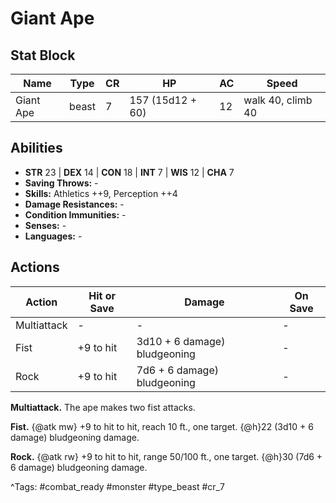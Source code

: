 # Giant Ape

## Stat Block

| Name | Type | CR | HP | AC | Speed |
|------|------|----|----|----|-------|
| Giant Ape | beast | 7 | 157 (15d12 + 60) | 12 | walk 40, climb 40 |

## Abilities

- **STR** 23 | **DEX** 14 | **CON** 18 | **INT** 7 | **WIS** 12 | **CHA** 7
- **Saving Throws:** -  
- **Skills:** Athletics ++9, Perception ++4  
- **Damage Resistances:** -  
- **Condition Immunities:** -  
- **Senses:** -  
- **Languages:** -


## Actions

| Action | Hit or Save | Damage | On Save |
|--------|--------------|--------|----------|
| Multiattack | - | - | - |
| Fist | +9 to hit | 3d10 + 6 damage) bludgeoning | - |
| Rock | +9 to hit | 7d6 + 6 damage) bludgeoning | - |

**Multiattack.** The ape makes two fist attacks.

**Fist.** {@atk mw} +9 to hit to hit, reach 10 ft., one target. {@h}22 (3d10 + 6 damage) bludgeoning damage.

**Rock.** {@atk rw} +9 to hit to hit, range 50/100 ft., one target. {@h}30 (7d6 + 6 damage) bludgeoning damage.


^Tags: #combat_ready #monster #type_beast #cr_7